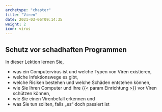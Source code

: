 ```yaml
---
archetype: "chapter"
title: "Viren"
date: 2021-03-06T09:14:35
weight: 2
icon: virus
---
```


## Schutz vor schadhaften Programmen

In dieser Lektion lernen Sie,

  * was ein Computervirus ist und welche Typen von Viren existieren,
  * welche Infektionswege es gibt,
  * welche Risiken bestehen und welche Schäden entstehen können,
  * wie Sie Ihren Computer und Ihre {{< param Einrichtung >}} vor Viren schützen können,
  * wie Sie einen Virenbefall erkennen und
  * was Sie tun sollten, falls „es“ doch passiert ist

